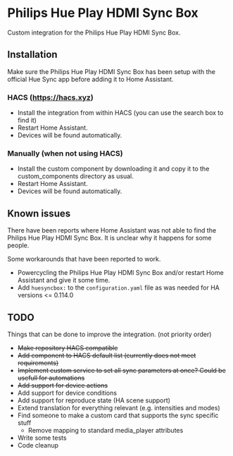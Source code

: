# Philips Hue Play HDMI Sync Box

Custom integration for the Philips Hue Play HDMI Sync Box.

## Installation

Make sure the Philips Hue Play HDMI Sync Box has been setup with the official Hue Sync app before adding it to Home Assistant.

### HACS (https://hacs.xyz)

* Install the integration from within HACS (you can use the search box to find it)
* Restart Home Assistant.
* Devices will be found automatically.

### Manually (when not using HACS)

* Install the custom component by downloading it and copy it to the custom_components directory as usual.
* Restart Home Assistant.
* Devices will be found automatically.

## Known issues

There have been reports where Home Assistant was not able to find the Philips Hue Play HDMI Sync Box.
It is unclear why it happens for some people.

Some workarounds that have been reported to work.

* Powercycling the Philips Hue Play HDMI Sync Box and/or restart Home Assistant and give it some time.
* Add `huesyncbox:` to the `configuration.yaml` file as was needed for HA versions <= 0.114.0


## TODO

Things that can be done to improve the integration.
(not priority order)

* ~~Make repository HACS compatible~~
* ~~Add component to HACS default list (currently does not meet requirements)~~
* ~~Implement custom service to set all sync parameters at once? Could be usefull for automations~~
* ~~Add support for device actions~~
* Add support for device conditions
* Add support for reproduce state (HA scene support)
* Extend translation for everything relevant (e.g. intensities and modes)
* Find someone to make a custom card that supports the sync specific stuff
  * Remove mapping to standard media_player attributes
* Write some tests
* Code cleanup
